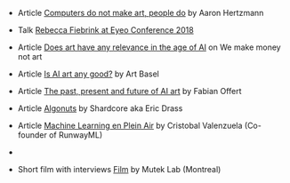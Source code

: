 - Article [Computers do not make art, people do](https://cacm.acm.org/magazines/2020/5/244330-computers-do-not-make-art-people-do/fulltext) by Aaron Hertzmann

- Talk [Rebecca Fiebrink at Eyeo Conference 2018](https://vimeo.com/287094397)

- Article [Does art have any relevance in the age of AI](https://we-make-money-not-art.com/does-art-have-any-relevance-in-the-age-of-ai/) on We make money not art

- Article [Is AI art any good?](https://www.artbasel.com/news/artificial-intelligence-art-artist-boundary) by Art Basel

- Article [The past, present and future of AI art](https://thegradient.pub/the-past-present-and-future-of-ai-art/) by Fabian Offert

- Article [Algonuts](http://www.shardcore.org/shardpress2019/2020/06/17/algonuts/) by Shardcore aka Eric Drass

- Article [Machine Learning en Plein Air](https://medium.com/runwayml/machine-learning-en-plein-air-building-accessible-tools-for-artists-87bfc7f99f6b)
  by Cristobal Valenzuela (Co-founder of RunwayML)

- 

- Short film with interviews [Film](https://www.youtube.com/watch?v=HJQlh8pAO2w) by Mutek Lab (Montreal)
